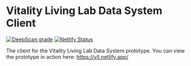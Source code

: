 # Vitality Living Lab Data System Client

[![DeepScan grade](https://deepscan.io/api/teams/7525/projects/9620/branches/127387/badge/grade.svg)](https://deepscan.io/dashboard#view=project&tid=7525&pid=9620&bid=127387) [![Netlify Status](https://api.netlify.com/api/v1/badges/9156c4df-f86e-4b32-ab4a-9098f55153ad/deploy-status)](https://app.netlify.com/sites/vll/deploys)

The client for the Vitality Living Lab Data System prototype.
You can view the prototype in action here: https://vll.netlify.app/
